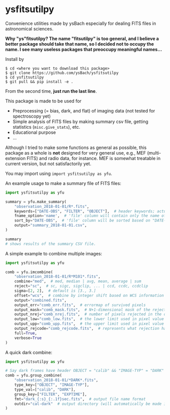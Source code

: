 # ysfitsutilpy
Convenience utilities made by ysBach especially for dealing FITS files in astronomical sciences.

**Why "ys"fitsutilpy? The name "fitsutilpy" is too general, and I believe a better package should take that name, so I decided not to occupy the name. I see many useless packages that preoccupy meaningful names...**

Install by

```
$ cd <where you want to download this package>
$ git clone https://github.com/ysBach/ysfitsutilpy
$ cd ysfitsutilpy
$ git pull && pip install -e .
```
From the second time, **just run the last line**.


This package is made to be used for
* Preprocessing (= bias, dark, and flat) of imaging data (not tested for spectroscopy yet)
* Simple analysis of FITS files by making summary csv file, getting statistics (``misc.give_stats``), etc.
* Educational purpose
* ...

Although I tried to make some functions as general as possible, this package as a whole is **not** designed for very general use, e.g., MEF (multi-extension FITS) and radio data, for instance. MEF is somewhat treatable in current version, but not satisfactorily yet.

You may import using ``import ysfitsutilpy as yfu``.

An example usage to make a summary file of FITS files:
```python
import ysfitsutilpy as yfu

summary = yfu.make_summary(
    "observation_2018-01-01/R*.fits",
    keywords=["DATE-OBS", "FILTER", "OBJECT"],  # header keywords; actually it is case-insensitive
    fname_option='name',  # 'file' column will contain only the name of the file (not full path)
    sort_by="DATE-OBS",  # 'file' column will be sorted based on "DATE-OBS" value in the header
    output="summary_2018-01-01.csv",
)

summary
# shows results of the summary CSV file.
```

A simple example to combine multiple images:
```python
import ysfitsutilpy as yfu

comb = yfu.imcombine(
    "observation_2018-01-01/R*M101*.fits",
    combine="med",  # med, median | avg, mean, average | sum
    reject="sc",  # sc, sigc, sigclip, ... | ccd, ccdc, ccdclip
    sigma=[2, 2],  # default is [3., 3.]
    offset="wcs",  # combine by integer shift based on WCS information in headers
    output="combined.fits",
    output_err="comb_err.fits",  # errormap of survived pixels
    output_mask="comb_mask.fits",  # N+1-dimensional mask of the rejected pixel positions
    output_nrej="comb_nrej.fits",  # number of pixels rejected in the output file.
    output_low="comb_low.fits",  # the lower limit used in pixel value rejection
    output_upp="comb_upp.fits",  # the upper limit used in pixel value rejection
    output_rejcode="comb_rejcode.fits",  # represents what rejection has happened (see docstring)
    full=True,
    verbose=True
)
```

A quick dark combine:
```python
import ysfitsutilpy as yfu

# Say dark frames have header OBJECT = "calib" && "IMAGE-TYP" = "DARK"
comb = yfu.group_combine(
    "observation_2018-01-01/*DARK*.fits",
    type_key=["OBJECT", "IMAGE-TYP"],
    type_val=["calib", "DARK"],
    group_key=["FILTER", "EXPTIME"],
    fmt="dark_{:s}_{:.1f}sec.fits",  # output file name format
    outdir="cal-dark"  # output directory (will automatically be made if not exist)
)
```